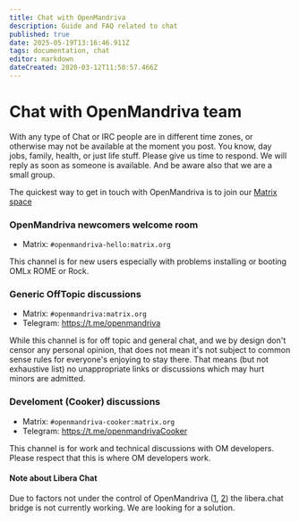 ```yaml
---
title: Chat with OpenMandriva
description: Guide and FAQ related to chat
published: true
date: 2025-05-19T13:16:46.911Z
tags: documentation, chat
editor: markdown
dateCreated: 2020-03-12T11:50:57.466Z
---
```


# Chat with OpenMandriva team

With any type of Chat or IRC people are in different time zones, or otherwise may not be available at the moment you post. You know, day jobs, family, health, or just life stuff. Please give us time to respond. We will reply as soon as someone is available. And be aware also that we are a small group.

The quickest way to get in touch with OpenMandriva is to join our [Matrix space](https://matrix.to/#/#openmandriva-space:matrix.org)
<br />
### OpenMandriva newcomers welcome room
  - Matrix: `#openmandriva-hello:matrix.org`
  
This channel is for new users especially with problems installing or booting OMLx ROME or Rock.
<br />
### Generic OffTopic discussions
  - Matrix: `#openmandriva:matrix.org`
  - Telegram: https://t.me/openmandriva
  
While this channel is for off topic and general chat, and we by design don't censor any personal opinion, that does not mean it's not subject to common sense rules for everyone's enjoying to stay there. That means (but not exhaustive list) no unappropriate links or discussions which may hurt minors are admitted.
<br />
### Develoment (Cooker) discussions  
  - Matrix: `#openmandriva-cooker:matrix.org`
  - Telegram: https://t.me/openmandrivaCooker
  
This channel is for work and technical discussions with OM developers. Please respect that this is where OM developers work.
<br />

#### Note about Libera Chat
Due to factors not under the control of OpenMandriva ([1](https://libera.chat/news/temporarily-disabling-the-matrix-bridge), [2](https://libera.chat/news/matrix-bridge-disabled-retrospective)) the libera.chat bridge is not currently working. We are looking for a solution.
